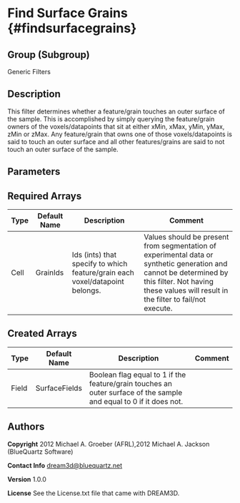 Find Surface Grains {#findsurfacegrains}
==========

## Group (Subgroup) ##
Generic Filters

## Description ##
This filter determines whether a feature/grain touches an outer surface of the sample. This is accomplished by simply querying the feature/grain owners of the voxels/datapoints that sit at either xMin, xMax, yMin, yMax, zMin or zMax.
Any feature/grain that owns one of those voxels/datapoints is said to touch an outer surface and all other features/grains are said to not touch an outer surface of the sample.



## Parameters ## 

## Required Arrays ##

| Type | Default Name | Description | Comment |
|------|--------------|-------------|---------|
| Cell | GrainIds | Ids (ints) that specify to which feature/grain each voxel/datapoint belongs. | Values should be present from segmentation of experimental data or synthetic generation and cannot be determined by this filter. Not having these values will result in the filter to fail/not execute. |

## Created Arrays ##

| Type | Default Name | Description | Comment |
|------|--------------|-------------|---------|
| Field | SurfaceFields | Boolean flag equal to 1 if the feature/grain touches an outer surface of the sample and equal to 0 if it does not. |  |

## Authors ##

**Copyright** 2012 Michael A. Groeber (AFRL),2012 Michael A. Jackson (BlueQuartz Software)

**Contact Info** dream3d@bluequartz.net

**Version** 1.0.0

**License**  See the License.txt file that came with DREAM3D.



